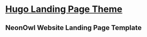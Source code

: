 # [Hugo Landing Page Theme](https://github.com/HugoBlox/theme-landing-page)

## NeonOwl Website Landing Page Template

